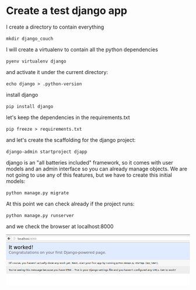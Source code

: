 
# Create a test django app


I create a directory to contain everything

`mkdir django_couch`

I will create a virtualenv to contain all the python dependencies

`pyenv virtualenv django`

and activate it under the current directory:

`echo django > .python-version`

install django

`pip install django`

let's keep the dependencies in the requirements.txt

`pip freeze > requirements.txt`

and let's create the scaffolding for the django project:

`django-admin startproject djapp`


django is an "all batteries included" framework, so it comes with user models and an admin interface so you can already manage objects. We are not going to use any of this features, but we have to create this initial models:

`python manage.py migrate`


At this point we can check already if the project runs:

`python manage.py runserver`

and we check the browser at localhost:8000

![django installation][django1]

[django1]: https://github.com/gotche/django-couch/raw/master/images/django1.png "django installation succeeded"

